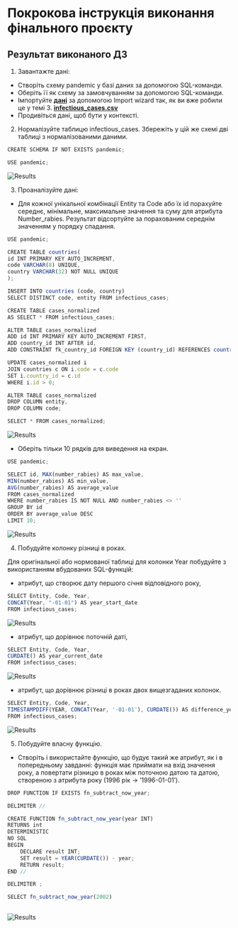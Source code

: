 # Покрокова інструкція виконання фінального проєкту

## Результат виконаного ДЗ

1. Завантажте дані:

- Створіть схему pandemic у базі даних за допомогою SQL-команди.
- Оберіть її як схему за замовчуванням за допомогою SQL-команди.
- Імпортуйте [**дані**](https://drive.google.com/file/d/1lHEXJvu2omYRgvSek6mHq-iQ3RmGAQ7e/view) за допомогою Import wizard так, як ви вже робили це у темі 3.
  [**infectious_cases.csv**](https://prod-files-secure.s3.us-west-2.amazonaws.com/89fec302-e51c-45d8-a968-db8bdab456d2/74d1694c-7c06-403a-b8fa-301608033701/infectious_cases.csv)
- Продивіться дані, щоб бути у контексті.

2. Нормалізуйте таблицю infectious_cases. Збережіть у цій же схемі дві таблиці з нормалізованими даними.
```js
CREATE SCHEMA IF NOT EXISTS pandemic;

USE pandemic;
```
![Results](./1.png)

3. Проаналізуйте дані:

- Для кожної унікальної комбінації Entity та Code або їх id порахуйте середнє, мінімальне, максимальне значення та суму для атрибута Number_rabies. Результат відсортуйте за порахованим середнім значенням у порядку спадання.
```js
USE pandemic;

CREATE TABLE countries(
id INT PRIMARY KEY AUTO_INCREMENT,
code VARCHAR(8) UNIQUE,
country VARCHAR(32) NOT NULL UNIQUE
);

INSERT INTO countries (code, country)
SELECT DISTINCT code, entity FROM infectious_cases;

CREATE TABLE cases_normalized
AS SELECT * FROM infectious_cases;

ALTER TABLE cases_normalized
ADD id INT PRIMARY KEY AUTO_INCREMENT FIRST,
ADD country_id INT AFTER id,
ADD CONSTRAINT fk_country_id FOREIGN KEY (country_id) REFERENCES countries(id);

UPDATE cases_normalized i
JOIN countries c ON i.code = c.code
SET i.country_id = c.id
WHERE i.id > 0;

ALTER TABLE cases_normalized
DROP COLUMN entity,
DROP COLUMN code;

SELECT * FROM cases_normalized;
```
![Results](./2.png)

- Оберіть тільки 10 рядків для виведення на екран.
```js
USE pandemic;

SELECT id, MAX(number_rabies) AS max_value, 
MIN(number_rabies) AS min_value,
AVG(number_rabies) AS average_value
FROM cases_normalized
WHERE number_rabies IS NOT NULL AND number_rabies <> ''
GROUP BY id
ORDER BY average_value DESC
LIMIT 10;
```
![Results](./3.png)

4. Побудуйте колонку різниці в роках.

Для оригінальної або нормованої таблиці для колонки Year побудуйте з використанням вбудованих SQL-функцій:

- атрибут, що створює дату першого січня відповідного року,
```js
SELECT Entity, Code, Year, 
CONCAT(Year, "-01-01") AS year_start_date
FROM infectious_cases;
```
![Results](./4.png)

- атрибут, що дорівнює поточній даті,
```js
SELECT Entity, Code, Year, 
CURDATE() AS year_current_date
FROM infectious_cases;
```
![Results](./5.png)

- атрибут, що дорівнює різниці в роках двох вищезгаданих колонок.
```js
SELECT Entity, Code, Year,
TIMESTAMPDIFF(YEAR, CONCAT(Year, '-01-01'), CURDATE()) AS difference_year
FROM infectious_cases;
```
![Results](./6.png)

5. Побудуйте власну функцію.

- Створіть і використайте функцію, що будує такий же атрибут, як і в попередньому завданні: функція має приймати на вхід значення року, а повертати різницю в роках між поточною датою та датою, створеною з атрибута року (1996 рік → ‘1996-01-01’).
```js
DROP FUNCTION IF EXISTS fn_subtract_now_year;

DELIMITER //

CREATE FUNCTION fn_subtract_now_year(year INT)
RETURNS int
DETERMINISTIC
NO SQL
BEGIN
	DECLARE result INT;
    SET result = YEAR(CURDATE()) - year;
    RETURN result;
END //

DELIMITER ;

SELECT fn_subtract_now_year(2002)    
    
```
![Results](./7.png)












